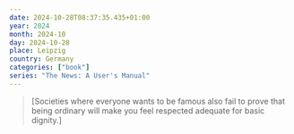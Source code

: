 ```yaml
---
date: 2024-10-28T08:37:35.435+01:00
year: 2024
month: 2024-10
day: 2024-10-28
place: Leipzig
country: Germany
categories: ["book"]
series: "The News: A User's Manual"
---
```

> [Societies where everyone wants to be famous also fail to prove that being ordinary will make you feel respected adequate for basic dignity.]
